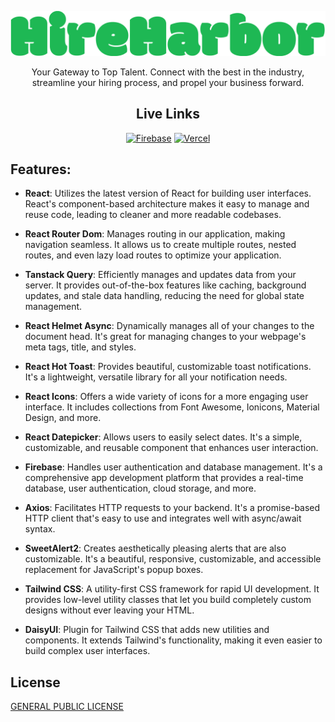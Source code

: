<div align="center">

![](./public/logo.svg)

Your Gateway to Top Talent. Connect with the best in the industry, streamline your hiring process, and propel your business forward.

## Live Links

[![Firebase](https://img.shields.io/badge/Firebase-039BE5?style=for-the-badge&logo=Firebase&logoColor=white)](http://hireharbor-client.web.app) [![Vercel](https://img.shields.io/badge/vercel-%23000000.svg?style=for-the-badge&logo=vercel&logoColor=white)](https://hireharbor.vercel.app)

</div>

## Features:

- **React**: Utilizes the latest version of React for building user interfaces. React's component-based architecture makes it easy to manage and reuse code, leading to cleaner and more readable codebases.

- **React Router Dom**: Manages routing in our application, making navigation seamless. It allows us to create multiple routes, nested routes, and even lazy load routes to optimize your application.

- **Tanstack Query**: Efficiently manages and updates data from your server. It provides out-of-the-box features like caching, background updates, and stale data handling, reducing the need for global state management.

- **React Helmet Async**: Dynamically manages all of your changes to the document head. It's great for managing changes to your webpage's meta tags, title, and styles.

- **React Hot Toast**: Provides beautiful, customizable toast notifications. It's a lightweight, versatile library for all your notification needs.

- **React Icons**: Offers a wide variety of icons for a more engaging user interface. It includes collections from Font Awesome, Ionicons, Material Design, and more.

- **React Datepicker**: Allows users to easily select dates. It's a simple, customizable, and reusable component that enhances user interaction.

- **Firebase**: Handles user authentication and database management. It's a comprehensive app development platform that provides a real-time database, user authentication, cloud storage, and more.

- **Axios**: Facilitates HTTP requests to your backend. It's a promise-based HTTP client that's easy to use and integrates well with async/await syntax.

- **SweetAlert2**: Creates aesthetically pleasing alerts that are also customizable. It's a beautiful, responsive, customizable, and accessible replacement for JavaScript's popup boxes.

- **Tailwind CSS**: A utility-first CSS framework for rapid UI development. It provides low-level utility classes that let you build completely custom designs without ever leaving your HTML.

- **DaisyUI**: Plugin for Tailwind CSS that adds new utilities and components. It extends Tailwind's functionality, making it even easier to build complex user interfaces.

## License

[GENERAL PUBLIC LICENSE](./LICENSE)
